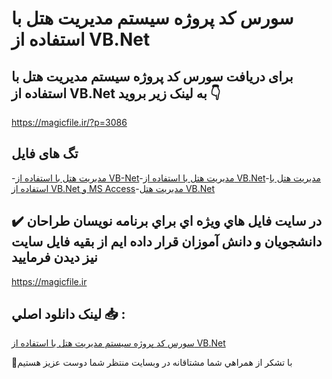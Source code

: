 # سورس کد پروژه سیستم مدیریت هتل با استفاده از VB.Net

## برای دریافت سورس کد پروژه سیستم مدیریت هتل با استفاده از VB.Net به لینک زیر بروید 👇

https://magicfile.ir/?p=3086

## تگ های فایل

-[مدیریت هتل با استفاده از VB-Net](https://magicfile.ir/product/%d8%b3%d9%88%d8%b1%d8%b3-%da%a9%d8%af-%d9%be%d8%b1%d9%88%da%98%d9%87-%d8%b3%db%8c%d8%b3%d8%aa%d9%85-%d9%85%d8%af%db%8c%d8%b1%db%8c%d8%aa-%d9%87%d8%aa%d9%84-%d8%a8%d8%a7-vb-net/)-[مدیریت هتل با استفاده از VB.Net](https://magicfile.ir/product/%d8%b3%d9%88%d8%b1%d8%b3-%da%a9%d8%af-%d9%be%d8%b1%d9%88%da%98%d9%87-%d8%b3%db%8c%d8%b3%d8%aa%d9%85-%d9%85%d8%af%db%8c%d8%b1%db%8c%d8%aa-%d9%87%d8%aa%d9%84-%d8%a8%d8%a7-vb-net/)-[مدیریت هتل با استفاده از VB.Net و MS Access](https://magicfile.ir/product/%d8%b3%d9%88%d8%b1%d8%b3-%da%a9%d8%af-%d9%be%d8%b1%d9%88%da%98%d9%87-%d8%b3%db%8c%d8%b3%d8%aa%d9%85-%d9%85%d8%af%db%8c%d8%b1%db%8c%d8%aa-%d9%87%d8%aa%d9%84-%d8%a8%d8%a7-vb-net/)-[مدیریت هتل VB.Net](https://magicfile.ir/product/%d8%b3%d9%88%d8%b1%d8%b3-%da%a9%d8%af-%d9%be%d8%b1%d9%88%da%98%d9%87-%d8%b3%db%8c%d8%b3%d8%aa%d9%85-%d9%85%d8%af%db%8c%d8%b1%db%8c%d8%aa-%d9%87%d8%aa%d9%84-%d8%a8%d8%a7-vb-net/)

## ✔️ در سايت فايل هاي ويژه اي براي برنامه نويسان طراحان دانشجويان و دانش آموزان قرار داده ايم از بقيه فايل سايت نيز ديدن فرماييد

https://magicfile.ir


## لينک دانلود اصلي 📥 :

[سورس کد پروژه سیستم مدیریت هتل با استفاده از VB.Net](https://magicfile.ir/product/%d8%b3%d9%88%d8%b1%d8%b3-%da%a9%d8%af-%d9%be%d8%b1%d9%88%da%98%d9%87-%d8%b3%db%8c%d8%b3%d8%aa%d9%85-%d9%85%d8%af%db%8c%d8%b1%db%8c%d8%aa-%d9%87%d8%aa%d9%84-%d8%a8%d8%a7-vb-net/) 


🙏با تشکر از همراهي شما مشتاقانه در وبسایت منتظر شما دوست عزیز هستیم

